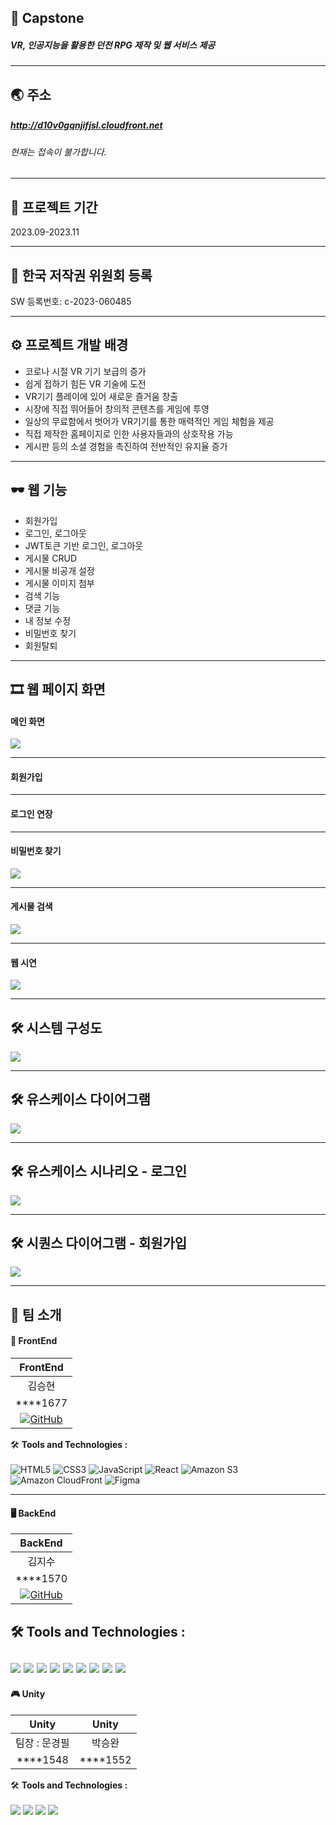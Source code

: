 ## 📝 Capstone 
##### VR, 인공지능을 활용한 던전 RPG 제작 및 웹 서비스 제공

----
## 🌏 주소
##### <http://d10v0gqnjifjsl.cloudfront.net>
###### 현재는 접속이 불가합니다.

----
## 📅 프로젝트 기간
2023.09-2023.11

----
## 📂 한국 저작권 위원회 등록
SW 등록번호: c-2023-060485

----
## ⚙ 프로젝트 개발 배경
- 코로나 시절 VR 기기 보급의 증가
- 쉽게 접하기 힘든 VR 기술에 도전
- VR기기 플레이에 있어 새로운 즐거움 창출
- 시장에 직접 뛰어들어 창의적 콘텐츠를 게임에 투영
- 일상의 무료함에서 벗어가 VR기기를 통한 매력적인 게임 체험을 제공
- 직접 제작한 홈페이지로 인한 사용자들과의 상호작용 가능
- 게시판 등의 소셜 경험을 촉진하여 전반적인 유지율 증가

----
## 🕶 웹 기능
- 회원가입
- 로그인, 로그아웃
- JWT토큰 기반 로그인, 로그아웃
- 게시물 CRUD
- 게시물 비공개 설정
- 게시물 이미지 첨부
- 검색 기능
- 댓글 기능
- 내 정보 수정
- 비밀번호 찾기
- 회원탈퇴
----
## 🎞 웹 페이지 화면
#### 메인 화면
![](https://github.com/VaIice/Capstone/assets/141003473/cdd1c098-1632-4f73-a45d-86ef32dc78e7)

---
#### 회원가입

---
#### 로그인 연장

---
#### 비밀번호 찾기
![](https://github.com/VaIice/Capstone/assets/141003473/9dd02206-7fbf-451e-ba5d-46e94f9da60a)

---
#### 게시물 검색
![](https://github.com/VaIice/Capstone/assets/141003473/3ac026f7-6a69-4989-b5e4-022049fe4ee5)


---
#### 웹 시연
![](https://github.com/VaIice/Capstone/assets/141003473/fff32013-47fb-425d-ac2d-a401e3221398)

----
## 🛠 시스템 구성도
![](https://github.com/VaIice/Capstone/assets/141003473/a503faa3-b1ab-4e6f-95e6-afa22d4120b2)

----
## 🛠 유스케이스 다이어그램
![](https://github.com/VaIice/Capstone/assets/141003473/8b3e13e7-4e16-4f22-ab97-9a6232dd8bdc)

----
## 🛠 유스케이스 시나리오 - 로그인
![](https://github.com/VaIice/Capstone/assets/141003473/63dce755-70cb-4d5f-9640-5ac463dbc96c)

----
## 🛠 시퀀스 다이어그램 - 회원가입
![](https://github.com/VaIice/Capstone/assets/141003473/f349a370-bca6-4399-bca5-1f6c5dadd815)

----
## 👥 팀 소개

#### 🎨 FrontEnd
|   FrontEnd |
| :------------: |
| 김승현|
|  ****1677 |
| [![GitHub](https://img.shields.io/badge/-GitHub-black?style=flat-square&logo=github)](https://github.com/VaIice) |

🛠️ **Tools and Technologies :** <br><br>
![HTML5](https://img.shields.io/badge/HTML5-%23E34F26.svg?&style=for-the-badge&logo=html5&logoColor=white)
![CSS3](https://img.shields.io/badge/-CSS3-1572B6?logo=css3&logoColor=white&style=for-the-badge)
![JavaScript](https://img.shields.io/badge/JavaScript-%23F7DF1E.svg?&style=for-the-badge&logo=javascript&logoColor=black)
![React](https://img.shields.io/badge/React-%2361DAFB.svg?&style=for-the-badge&logo=react&logoColor=white)
![Amazon S3](https://img.shields.io/badge/Amazon_S3-%23D9313D.svg?&style=for-the-badge&logo=amazon-aws&logoColor=white)
![Amazon CloudFront](https://img.shields.io/badge/Amazon_CloudFront-%23FF9900.svg?&style=for-the-badge&logo=amazon-aws&logoColor=black)
![Figma](https://img.shields.io/badge/-Figma-F24E1E?logo=Figma&logoColor=white&style=for-the-badge)

---
#### 🖥 BackEnd
|   BackEnd |
| :------------: |
| 김지수|
|  ****1570 |
| [![GitHub](https://img.shields.io/badge/-GitHub-black?style=flat-square&logo=github)](https://github.com/VaIice) |

🛠️ **Tools and Technologies :** <br><br>
<img src="https://img.shields.io/badge/springboot-6DB33F?style=for-the-badge&logo=mysql&logoColor=white"> 
<img src="https://img.shields.io/badge/JAVA-007396?style=for-the-badge&logo=java&logoColor=white"> 
<img src="https://img.shields.io/badge/mysql-4479A1?style=for-the-badge&logo=mysql&logoColor=white"> 
<img src="https://img.shields.io/badge/mariaDB-003545?style=for-the-badge&logo=mariaDB&logoColor=white">
<img src="https://img.shields.io/badge/aws-232F3E?style=for-the-badge&logo=aws&logoColor=white">
<img src="https://img.shields.io/badge/amazonrds-527FFF?style=for-the-badge&logo=amazonrds&logoColor=white">
<img src="https://img.shields.io/badge/amazons3-569A31?style=for-the-badge&logo=amazons3&logoColor=white">
<img src="https://img.shields.io/badge/githubactions-2088FF?style=for-the-badge&logo=githubactions&logoColor=white">
<img src="https://img.shields.io/badge/postman-FF6C37?style=for-the-badge&logo=postman&logoColor=white">
---

#### 🎮 Unity
| Unity |  Unity  |
| :------------: | :------------: |
| 팀장 : 문경필 | 박승완 |
|      ****1548    |  ****1552 |

🛠️ **Tools and Technologies :** <br><br>
<img src="https://img.shields.io/badge/Unity-000000?style=for-the-badge&logo=unity&logoColor=white">
<img src="https://img.shields.io/badge/Oculus-1C1E22?style=for-the-badge&logo=oculus&logoColor=white">
<img src="https://img.shields.io/badge/Android-3DDC84?style=for-the-badge&logo=android&logoColor=white">
<img src="https://img.shields.io/badge/C%23-239120?style=for-the-badge&logo=c-sharp&logoColor=white">

